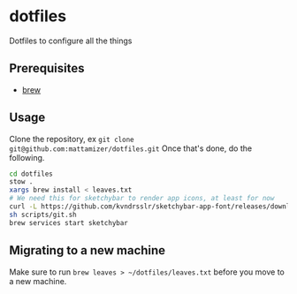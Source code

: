 # dotfiles

Dotfiles to configure all the things

## Prerequisites

- [brew](brew.sh)

## Usage

Clone the repository, ex `git clone git@github.com:mattamizer/dotfiles.git`
Once that's done, do the following.

```bash
cd dotfiles
stow .
xargs brew install < leaves.txt
# We need this for sketchybar to render app icons, at least for now
curl -L https://github.com/kvndrsslr/sketchybar-app-font/releases/download/v2.0.28/sketchybar-app-font.ttf -o $HOME/Library/Fonts/sketchybar-app-font.ttf
sh scripts/git.sh
brew services start sketchybar
```

## Migrating to a new machine

Make sure to run `brew leaves > ~/dotfiles/leaves.txt` before you move to a new machine.
